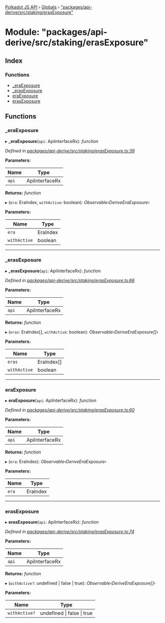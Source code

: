 [Polkadot JS API](../README.md) › [Globals](../globals.md) › ["packages/api-derive/src/staking/erasExposure"](_packages_api_derive_src_staking_erasexposure_.md)

# Module: "packages/api-derive/src/staking/erasExposure"

## Index

### Functions

* [_eraExposure](_packages_api_derive_src_staking_erasexposure_.md#_eraexposure)
* [_erasExposure](_packages_api_derive_src_staking_erasexposure_.md#_erasexposure)
* [eraExposure](_packages_api_derive_src_staking_erasexposure_.md#eraexposure)
* [erasExposure](_packages_api_derive_src_staking_erasexposure_.md#erasexposure)

## Functions

###  _eraExposure

▸ **_eraExposure**(`api`: ApiInterfaceRx): *function*

*Defined in [packages/api-derive/src/staking/erasExposure.ts:39](https://github.com/polkadot-js/api/blob/8b492021af/packages/api-derive/src/staking/erasExposure.ts#L39)*

**Parameters:**

Name | Type |
------ | ------ |
`api` | ApiInterfaceRx |

**Returns:** *function*

▸ (`era`: EraIndex, `withActive`: boolean): *Observable‹DeriveEraExposure›*

**Parameters:**

Name | Type |
------ | ------ |
`era` | EraIndex |
`withActive` | boolean |

___

###  _erasExposure

▸ **_erasExposure**(`api`: ApiInterfaceRx): *function*

*Defined in [packages/api-derive/src/staking/erasExposure.ts:66](https://github.com/polkadot-js/api/blob/8b492021af/packages/api-derive/src/staking/erasExposure.ts#L66)*

**Parameters:**

Name | Type |
------ | ------ |
`api` | ApiInterfaceRx |

**Returns:** *function*

▸ (`eras`: EraIndex[], `withActive`: boolean): *Observable‹DeriveEraExposure[]›*

**Parameters:**

Name | Type |
------ | ------ |
`eras` | EraIndex[] |
`withActive` | boolean |

___

###  eraExposure

▸ **eraExposure**(`api`: ApiInterfaceRx): *function*

*Defined in [packages/api-derive/src/staking/erasExposure.ts:60](https://github.com/polkadot-js/api/blob/8b492021af/packages/api-derive/src/staking/erasExposure.ts#L60)*

**Parameters:**

Name | Type |
------ | ------ |
`api` | ApiInterfaceRx |

**Returns:** *function*

▸ (`era`: EraIndex): *Observable‹DeriveEraExposure›*

**Parameters:**

Name | Type |
------ | ------ |
`era` | EraIndex |

___

###  erasExposure

▸ **erasExposure**(`api`: ApiInterfaceRx): *function*

*Defined in [packages/api-derive/src/staking/erasExposure.ts:74](https://github.com/polkadot-js/api/blob/8b492021af/packages/api-derive/src/staking/erasExposure.ts#L74)*

**Parameters:**

Name | Type |
------ | ------ |
`api` | ApiInterfaceRx |

**Returns:** *function*

▸ (`withActive?`: undefined | false | true): *Observable‹DeriveEraExposure[]›*

**Parameters:**

Name | Type |
------ | ------ |
`withActive?` | undefined &#124; false &#124; true |
